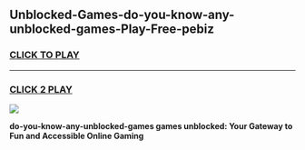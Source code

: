 
## Unblocked-Games-do-you-know-any-unblocked-games-Play-Free-pebiz
<h3>
<a href="https://premium76.site?title=do-you-know-any-unblocked-games&ref=24M">CLICK TO PLAY</a></h3>
<hr>

<h3>
<a href="https://premium76.site?title=do-you-know-any-unblocked-games&ref=24M">CLICK 2 PLAY</a>
  
</h3>

<a href="https://premium76.site?title=do-you-know-any-unblocked-games&ref=24M"><img src="https://clearcache.store/games.png"></a>


**do-you-know-any-unblocked-games games unblocked: Your Gateway to Fun and Accessible Online Gaming**

